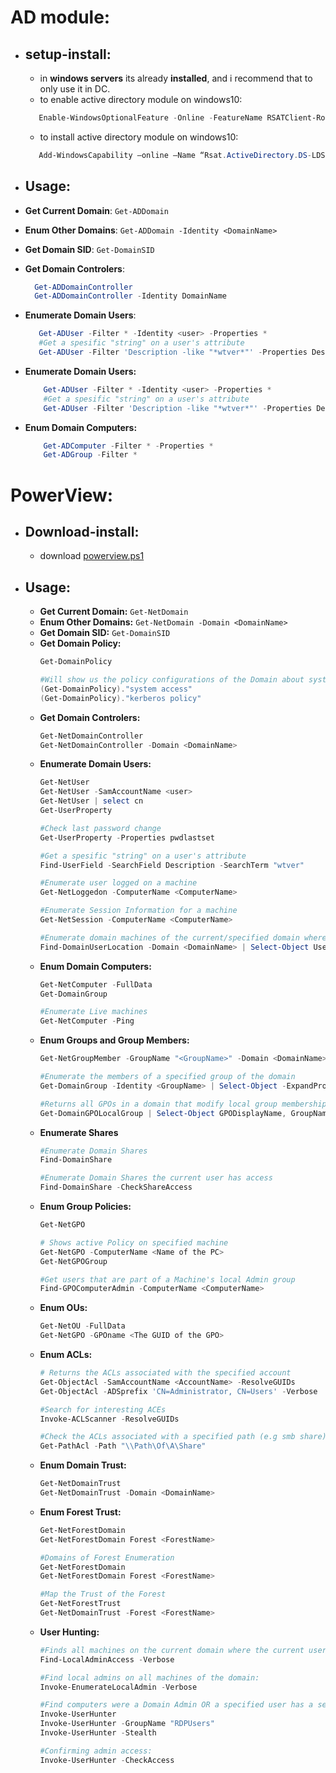 # AD module:

  + ## **setup-install**:
    + in **windows servers** its already **installed**, and i recommend that to only use it in DC.
    + to enable active directory module on windows10:
    ```powershell
       Enable-WindowsOptionalFeature -Online -FeatureName RSATClient-Roles-AD-Powershell
    ```
    + to install active directory module on windows10:
    ```powershell
       Add-WindowsCapability –online –Name “Rsat.ActiveDirectory.DS-LDS.Tools~~~~0.0.1.0”
    ```


  + ## **Usage**:
  + **Get Current Domain**: `Get-ADDomain`    
  + **Enum Other Domains**: `Get-ADDomain -Identity <DomainName>`    
  + **Get Domain SID**: `Get-DomainSID`    
  + **Get Domain Controlers**:
    ```powershell    
      Get-ADDomainController
      Get-ADDomainController -Identity DomainName
    ```
  + **Enumerate Domain Users**:
    ```powershell
       Get-ADUser -Filter * -Identity <user> -Properties *
       #Get a spesific "string" on a user's attribute
       Get-ADUser -Filter 'Description -like "*wtver*"' -Properties Description | select Name, Description
    ```
  + **Enumerate Domain Users:** 
    ```powershell
        Get-ADUser -Filter * -Identity <user> -Properties *
        #Get a spesific "string" on a user's attribute
        Get-ADUser -Filter 'Description -like "*wtver*"' -Properties Description | select Name, Description
    ```
  + **Enum Domain Computers:** 
    ```powershell
        Get-ADComputer -Filter * -Properties *
        Get-ADGroup -Filter * 
    ```
    

# PowerView:

  + ## **Download-install**:    
    -  download [powerview.ps1](https://github.com/Alikhoshkholgh/HackBook/blob/main/ActiveDirectoryRecon/tools/PowerView.ps1)

  + ## **Usage**:    
    - **Get Current Domain:** `Get-NetDomain`
    - **Enum Other Domains:** `Get-NetDomain -Domain <DomainName>`
    - **Get Domain SID:** `Get-DomainSID`
    - **Get Domain Policy:** 
      ```powershell
      Get-DomainPolicy

      #Will show us the policy configurations of the Domain about system access or kerberos
      (Get-DomainPolicy)."system access"
      (Get-DomainPolicy)."kerberos policy"
      ```
    - **Get Domain Controlers:** 
      ```powershell
      Get-NetDomainController
      Get-NetDomainController -Domain <DomainName>
      ```
    - **Enumerate Domain Users:** 
      ```powershell
      Get-NetUser
      Get-NetUser -SamAccountName <user> 
      Get-NetUser | select cn
      Get-UserProperty

      #Check last password change
      Get-UserProperty -Properties pwdlastset

      #Get a spesific "string" on a user's attribute
      Find-UserField -SearchField Description -SearchTerm "wtver"

      #Enumerate user logged on a machine
      Get-NetLoggedon -ComputerName <ComputerName>

      #Enumerate Session Information for a machine
      Get-NetSession -ComputerName <ComputerName>

      #Enumerate domain machines of the current/specified domain where specific users are logged into
      Find-DomainUserLocation -Domain <DomainName> | Select-Object UserName, SessionFromName
      ```
    - **Enum Domain Computers:** 
      ```powershell
      Get-NetComputer -FullData
      Get-DomainGroup

      #Enumerate Live machines 
      Get-NetComputer -Ping
      ```
    - **Enum Groups and Group Members:**
      ```powershell
      Get-NetGroupMember -GroupName "<GroupName>" -Domain <DomainName>

      #Enumerate the members of a specified group of the domain
      Get-DomainGroup -Identity <GroupName> | Select-Object -ExpandProperty Member

      #Returns all GPOs in a domain that modify local group memberships through Restricted Groups or Group Policy Preferences
      Get-DomainGPOLocalGroup | Select-Object GPODisplayName, GroupName
      ```
    - **Enumerate Shares**
      ```powershell
      #Enumerate Domain Shares
      Find-DomainShare

      #Enumerate Domain Shares the current user has access
      Find-DomainShare -CheckShareAccess
      ```
    - **Enum Group Policies:** 
      ```powershell
      Get-NetGPO

      # Shows active Policy on specified machine
      Get-NetGPO -ComputerName <Name of the PC>
      Get-NetGPOGroup

      #Get users that are part of a Machine's local Admin group
      Find-GPOComputerAdmin -ComputerName <ComputerName>
      ```
    - **Enum OUs:** 
      ```powershell
      Get-NetOU -FullData 
      Get-NetGPO -GPOname <The GUID of the GPO>
      ```
    - **Enum ACLs:** 
      ```powershell
      # Returns the ACLs associated with the specified account
      Get-ObjectAcl -SamAccountName <AccountName> -ResolveGUIDs
      Get-ObjectAcl -ADSprefix 'CN=Administrator, CN=Users' -Verbose

      #Search for interesting ACEs
      Invoke-ACLScanner -ResolveGUIDs

      #Check the ACLs associated with a specified path (e.g smb share)
      Get-PathAcl -Path "\\Path\Of\A\Share"
      ```
    - **Enum Domain Trust:** 
      ```powershell
      Get-NetDomainTrust
      Get-NetDomainTrust -Domain <DomainName>
      ```
    - **Enum Forest Trust:** 
      ```powershell
      Get-NetForestDomain
      Get-NetForestDomain Forest <ForestName>

      #Domains of Forest Enumeration
      Get-NetForestDomain
      Get-NetForestDomain Forest <ForestName>

      #Map the Trust of the Forest
      Get-NetForestTrust
      Get-NetDomainTrust -Forest <ForestName>
      ```
    - **User Hunting:** 
      ```powershell
      #Finds all machines on the current domain where the current user has local admin access
      Find-LocalAdminAccess -Verbose

      #Find local admins on all machines of the domain:
      Invoke-EnumerateLocalAdmin -Verbose

      #Find computers were a Domain Admin OR a specified user has a session
      Invoke-UserHunter
      Invoke-UserHunter -GroupName "RDPUsers"
      Invoke-UserHunter -Stealth

      #Confirming admin access:
      Invoke-UserHunter -CheckAccess
      ``` 
